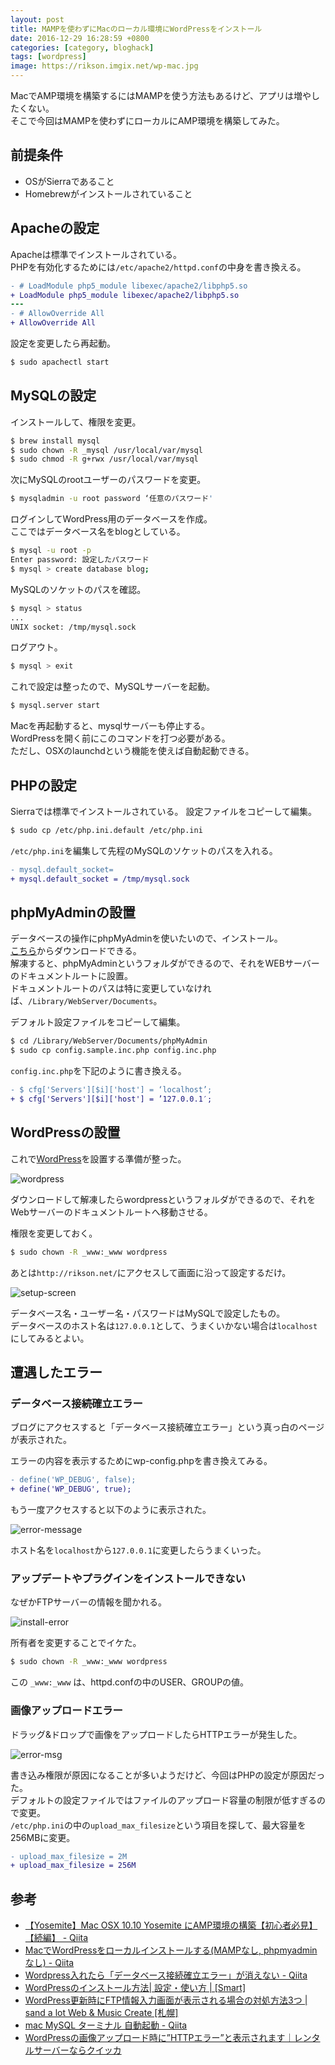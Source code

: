 ```yaml
---
layout: post
title: MAMPを使わずにMacのローカル環境にWordPressをインストール
date: 2016-12-29 16:28:59 +0800
categories: [category, bloghack]
tags: [wordpress]
image: https://rikson.imgix.net/wp-mac.jpg
---
```


MacでAMP環境を構築するにはMAMPを使う方法もあるけど、アプリは増やしたくない。  
そこで今回はMAMPを使わずにローカルにAMP環境を構築してみた。

## 前提条件

- OSがSierraであること
- Homebrewがインストールされていること

## Apacheの設定

Apacheは標準でインストールされている。  
PHPを有効化するためには`/etc/apache2/httpd.conf`の中身を書き換える。

```diff
- # LoadModule php5_module libexec/apache2/libphp5.so
+ LoadModule php5_module libexec/apache2/libphp5.so
---
- # AllowOverride All
+ AllowOverride All
```

設定を変更したら再起動。

```bash
$ sudo apachectl start
```

## MySQLの設定

インストールして、権限を変更。

```bash
$ brew install mysql
$ sudo chown -R _mysql /usr/local/var/mysql
$ sudo chmod -R g+rwx /usr/local/var/mysql
```

次にMySQLのrootユーザーのパスワードを変更。

```bash
$ mysqladmin -u root password ‘任意のパスワード'
```

ログインしてWordPress用のデータベースを作成。  
ここではデータベース名をblogとしている。

```bash
$ mysql -u root -p
Enter password: 設定したパスワード
$ mysql > create database blog;
```

MySQLのソケットのパスを確認。

```bash
$ mysql > status
...
UNIX socket: /tmp/mysql.sock
```

ログアウト。

```bash
$ mysql > exit
```

これで設定は整ったので、MySQLサーバーを起動。

```bash
$ mysql.server start
```

Macを再起動すると、mysqlサーバーも停止する。  
WordPressを開く前にこのコマンドを打つ必要がある。  
ただし、OSXのlaunchdという機能を使えば自動起動できる。

## PHPの設定

Sierraでは標準でインストールされている。
設定ファイルをコピーして編集。

```bash
$ sudo cp /etc/php.ini.default /etc/php.ini
```

`/etc/php.ini`を編集して先程のMySQLのソケットのパスを入れる。

```diff
- mysql.default_socket=
+ mysql.default_socket = /tmp/mysql.sock
```

## phpMyAdminの設置

データベースの操作にphpMyAdminを使いたいので、インストール。  
[こちら](https://www.phpmyadmin.net/downloads/)からダウンロードできる。  
解凍すると、phpMyAdminというフォルダができるので、それをWEBサーバーのドキュメントルートに設置。  
ドキュメントルートのパスは特に変更していなければ、`/Library/WebServer/Documents`。

デフォルト設定ファイルをコピーして編集。

```bash
$ cd /Library/WebServer/Documents/phpMyAdmin
$ sudo cp config.sample.inc.php config.inc.php
```

`config.inc.php`を下記のように書き換える。

```diff
- $ cfg['Servers'][$i]['host'] = ‘localhost’;
+ $ cfg['Servers'][$i]['host'] = ’127.0.0.1′;
```

## WordPressの設置

これで[WordPress](https://ja.wordpress.org/)を設置する準備が整った。

![wordpress](https://rikson.imgix.net/E9342A85-9CD2-458D-9C65-EACC7EF26FA8.png)

ダウンロードして解凍したらwordpressというフォルダができるので、それをWebサーバーのドキュメントルートへ移動させる。

権限を変更しておく。

```bash
$ sudo chown -R _www:_www wordpress
```

あとは`http://rikson.net/`にアクセスして画面に沿って設定するだけ。

![setup-screen](https://rikson.imgix.net/AAC49ED2-0DEA-4636-9020-297D28813D33.png)

データベース名・ユーザー名・パスワードはMySQLで設定したもの。  
データベースのホスト名は`127.0.0.1`として、うまくいかない場合は```localhost```にしてみるとよい。

## 遭遇したエラー

### データベース接続確立エラー

ブログにアクセスすると「データベース接続確立エラー」という真っ白のページが表示された。

エラーの内容を表示するためにwp-config.phpを書き換えてみる。

```diff
- define('WP_DEBUG', false);
+ define('WP_DEBUG', true);
```

もう一度アクセスすると以下のように表示された。

![error-message](https://rikson.imgix.net/215D938D-6912-45EA-8EAC-93F615EE6B37.png)

ホスト名を`localhost`から`127.0.0.1`に変更したらうまくいった。

### アップデートやプラグインをインストールできない

なぜかFTPサーバーの情報を聞かれる。

![install-error](https://rikson.imgix.net/900A6B47-8C79-4B11-B039-33E0AB45B6BD.png)

所有者を変更することでイケた。

```bash
$ sudo chown -R _www:_www wordpress
```

この `_www:_www` は、httpd.confの中のUSER、GROUPの値。

### 画像アップロードエラー

ドラッグ&ドロップで画像をアップロードしたらHTTPエラーが発生した。

![error-msg](https://rikson.imgix.net/652C89E6-1902-4447-ABEB-A061E6F20A90.png)

書き込み権限が原因になることが多いようだけど、今回はPHPの設定が原因だった。  
デフォルトの設定ファイルではファイルのアップロード容量の制限が低すぎるので変更。  
`/etc/php.ini`の中の```upload_max_filesize```という項目を探して、最大容量を256MBに変更。

```diff
- upload_max_filesize = 2M
+ upload_max_filesize = 256M 
```

## 参考

- [【Yosemite】Mac OSX 10.10 Yosemite にAMP環境の構築【初心者必見】【続編】 - Qiita](http://qiita.com/keneo/items/7e5851a066e0b276f4a9)
- [MacでWordPressをローカルインストールする(MAMPなし, phpmyadminなし) - Qiita](http://qiita.com/himitech/items/342235828a4c2513dd4d)
- [Wordpress入れたら「データベース接続確立エラー」が消えない - Qiita](http://qiita.com/ritukiii/items/1510a1bd1ee90841f15a)
- [WordPressのインストール方法\| 設定・使い方 \| [Smart]](http://rfs.jp/sb/wordpress/wp-howto/wp01_install.html)
- [WordPress更新時にFTP情報入力画面が表示される場合の対処方法3つ \| sand a lot Web &amp; Music Create [札幌]](http://www.sandalot.com/wordpress%E6%9B%B4%E6%96%B0%E3%81%A7ftp%E5%85%A5%E5%8A%9B%E7%94%BB%E9%9D%A2%E3%81%8C%E8%A1%A8%E7%A4%BA%E3%81%95%E3%82%8C%E3%82%8B%E5%A0%B4%E5%90%88%E3%81%AE%E5%AF%BE%E5%87%A6%E6%B3%95/)
- [mac MySQL ターミナル 自動起動 - Qiita](http://qiita.com/rinkun/items/c1649bcbe9a79bf2b07e)
- [WordPressの画像アップロード時に”HTTPエラー”と表示されます｜レンタルサーバーならクイッカ](http://www.quicca.com/support/faq/75)

